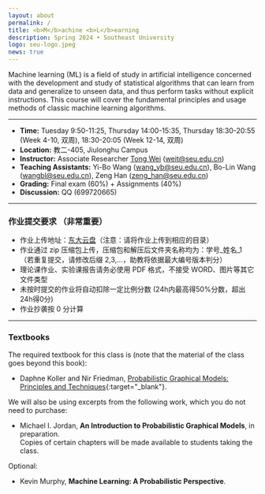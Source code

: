 ```yaml
---
layout: about
permalink: /
title: <b>M</b>achine <b>L</b>earning
description: Spring 2024 • Southeast University
logo: seu-logo.jpeg
news: true
---
```


Machine learning (ML) is a field of study in artificial intelligence concerned with the development and study of statistical algorithms that can learn from data and generalize to unseen data, and thus perform tasks without explicit instructions.
This course will cover the fundamental principles and usage methods of classic machine learning algorithms.

***

- **Time:** Tuesday 9:50-11:25, Thursday 14:00-15:35, Thursday 18:30-20:55 (Week 4-10, 双周), 18:30-20:05 (Week 12-14, 双周)
- **Location:** 教二-405, Jiulonghu Campus
- **Instructor:** Associate Researcher [Tong Wei](palm.seu.edu.cn/weit) (weit@seu.edu.cn)
- **Teaching Assistants:**	Yi-Bo Wang (wang_yb@seu.edu.cn), Bo-Lin Wang (wangbl@seu.edu.cn), Zeng Han (zeng_han@seu.edu.cn)
- **Grading:**	Final exam (60%) + Assignments (40%)
- **Discussion:** QQ (699720665)


***


### 作业提交要求 （非常重要）
- 作业上传地址：[东大云盘](https://pan.seu.edu.cn/link/9BE41C57470DCAC51C136F2A261E4A53)（注意：请将作业上传到相应的目录）
- 作业通过 zip 压缩包上传，压缩包和解压后文件夹名称均为：学号_姓名_1 （若重复提交，请修改后缀 2,3,...，助教将依据最大编号版本判分）
- 理论课作业、实验课报告请务必使用 PDF 格式，不接受 WORD、图片等其它文件类型
- 未按时提交的作业将自动扣除一定比例分数 (24h内最高得50%分数，超出24h得0分)
- 作业抄袭按 0 分计算

***


### Textbooks

The required textbook for this class is (note that the material of the class goes beyond this book):
- Daphne Koller and Nir Friedman, [Probabilistic Graphical Models: Principles and Techniques](http://www.amazon.com/Probabilistic-Graphical-Models-Principles-Computation/dp/0262013193/ref=sr_1_1?ie=UTF8&s=books&qid=1250711756&sr=8-1){:target="\_blank"}.

We will also be using excerpts from the following work, which you do not need to purchase:
- Michael I. Jordan, **An Introduction to Probabilistic Graphical Models**, in preparation.<br/>
Copies of certain chapters will be made available to students taking the class.

Optional:
- Kevin Murphy, **Machine Learning: A Probabilistic Perspective**.